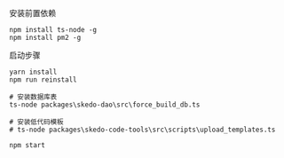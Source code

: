 安装前置依赖
```shell
npm install ts-node -g
npm install pm2 -g
```

启动步骤

```shell
yarn install
npm run reinstall

# 安装数据库表
ts-node packages\skedo-dao\src\force_build_db.ts

# 安装低代码模板
# ts-node packages\skedo-code-tools\src\scripts\upload_templates.ts

npm start
```


